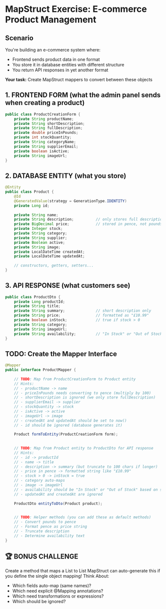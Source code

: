 # MapStruct Exercise: E-commerce Product Management

## Scenario
You're building an e-commerce system where:
- Frontend sends product data in one format
- You store it in database entities with different structure  
- You return API responses in yet another format

**Your task:** Create MapStruct mappers to convert between these objects

## 1. FRONTEND FORM (what the admin panel sends when creating a product)
```java
public class ProductCreationForm {
    private String productName;
    private String shortDescription;
    private String fullDescription;
    private double priceInPounds;
    private int stockQuantity;
    private String categoryName;
    private String supplierEmail;
    private boolean isActive;
    private String imageUrl;
}
```
## 2. DATABASE ENTITY (what you store)
```java
@Entity
public class Product {
    @Id
    @GeneratedValue(strategy = GenerationType.IDENTITY)
    private Long id;
    
    private String name;
    private String description;          // only stores full description
    private BigDecimal price;            // stored in pence, not pounds
    private Integer stock;
    private String category;
    private String supplier;
    private Boolean active;
    private String image;
    private LocalDateTime createdAt;
    private LocalDateTime updatedAt;
    
    // constructors, getters, setters...
}
```
## 3. API RESPONSE (what customers see)
```java
public class ProductDto {
    private Long productId;
    private String title;
    private String summary;              // short description only
    private String price;                // formatted as "£10.99"
    private boolean inStock;             // true if stock > 0
    private String category;
    private String imageUrl;
    private String availability;         // "In Stock" or "Out of Stock"
}
```
## TODO: Create the Mapper Interface
```java
@Mapper
public interface ProductMapper {
    
    // TODO: Map from ProductCreationForm to Product entity
    // Hints:
    // - productName -> name
    // - priceInPounds needs converting to pence (multiply by 100)
    // - shortDescription is ignored (we only store fullDescription)
    // - supplierEmail -> supplier
    // - stockQuantity -> stock
    // - isActive -> active
    // - imageUrl -> image
    // - createdAt and updatedAt should be set to now()
    // - id should be ignored (database generates it)
    
    Product formToEntity(ProductCreationForm form);
    
    
    // TODO: Map from Product entity to ProductDto for API response
    // Hints:
    // - id -> productId
    // - name -> title
    // - description -> summary (but truncate to 100 chars if longer)
    // - price in pence -> formatted string like "£10.99"
    // - stock > 0 -> inStock = true
    // - category auto-maps
    // - image -> imageUrl
    // - availability should be "In Stock" or "Out of Stock" based on stock
    // - updatedAt and createdAt are ignored
    
    ProductDto entityToDto(Product product);
    
    
    // TODO: Helper methods (you can add these as default methods)
    // - Convert pounds to pence
    // - Format pence as price string
    // - Truncate description
    // - Determine availability text
}
```

## 🏆 BONUS CHALLENGE
Create a method that maps a List<Product> to List<ProductDto>
MapStruct can auto-generate this if you define the single object mapping!
Think About:

- Which fields auto-map (same names)?
- Which need explicit @Mapping annotations?
- Which need transformations or expressions?
- Which should be ignored?
